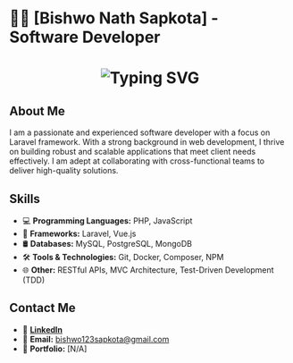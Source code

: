# 👨‍💻 [Bishwo Nath Sapkota] - Software Developer
<div align="center">
    <h1>
        <img src="https://readme-typing-svg.herokuapp.com?font=Jetbrains+mono&size=40&duration=3000&color=33FF33&center=true&vCenter=true&width=435&lines=Hey..+I'm+[Bishwo Nath Sapkota];This+is..;..my+Github..;" alt="Typing SVG"/>
    </h1>
</div>

## About Me
I am a passionate and experienced software developer with a focus on Laravel framework. With a strong background in web development, I thrive on building robust and scalable applications that meet client needs effectively. I am adept at collaborating with cross-functional teams to deliver high-quality solutions.

## Skills
- 💻 **Programming Languages:** PHP, JavaScript
- 🚀 **Frameworks:** Laravel, Vue.js
- 🛢️ **Databases:** MySQL, PostgreSQL, MongoDB
- 🛠️ **Tools & Technologies:** Git, Docker, Composer, NPM
- 🌐 **Other:** RESTful APIs, MVC Architecture, Test-Driven Development (TDD)

## Contact Me
- 💼  [**LinkedIn**](https://www.linkedin.com/in/bishwo-sapkota-86898a199)
- 📧 **Email:** [bishwo123sapkota@gmail.com](mailto:bishwo123sapkota@gmail.com)
- 🔗 **Portfolio:** [N/A]
